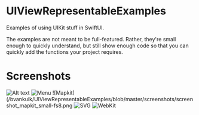 # UIViewRepresentableExamples
Examples of using UIKit stuff in SwiftUI.

The examples are not meant to be full-featured. Rather, they're small enough to
quickly understand, but still show enough code so that you can quickly add the
functions your project requires.

# Screenshots
![Alt text](/relative/path/to/img.jpg?raw=true "Optional Title")
![Menu](/bvankuik/UIViewRepresentableExamples/blob/master/screenshots/screenshot_menu_small-fs8.png?raw=true)
![Mapkit](/bvankuik/UIViewRepresentableExamples/blob/master/screenshots/screenshot_mapkit_small-fs8.png
![SVG](/bvankuik/UIViewRepresentableExamples/blob/master/screenshots/screenshot_svg_small-fs8.png?raw=true)
![WebKit](/bvankuik/UIViewRepresentableExamples/blob/master/screenshots/screenshot_webkit_small-fs8.png?raw=true)
